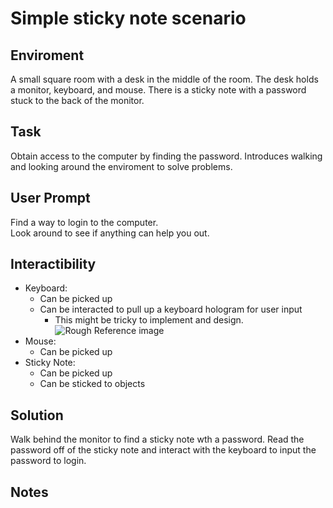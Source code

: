 # Simple sticky note scenario

## Enviroment
<p>A small square room with a desk in the middle of the room. The desk holds a monitor, keyboard, and mouse.
There is a sticky note with a password stuck to the back of the monitor.</p>

## Task
<p>Obtain access to the computer by finding the password. Introduces walking and looking around the enviroment to solve problems.</p>

## User Prompt
<p>Find a way to login to the computer.<br>
Look around to see if anything can help you out.</p>

## Interactibility
- Keyboard:
    - Can be picked up
    - Can be interacted to pull up a keyboard hologram for user input
        - This might be tricky to implement and design.
    ![Rough Reference image](https://i.pinimg.com/originals/ba/3a/56/ba3a5623d90e4f060328ab5b47239ccd.jpg)
- Mouse:
    - Can be picked up
- Sticky Note:
    - Can be picked up
    - Can be sticked to objects

## Solution
<p>Walk behind the monitor to find a sticky note wth a password. Read the password off of the sticky note and interact with the keyboard to input the password to login.</p>

## Notes
